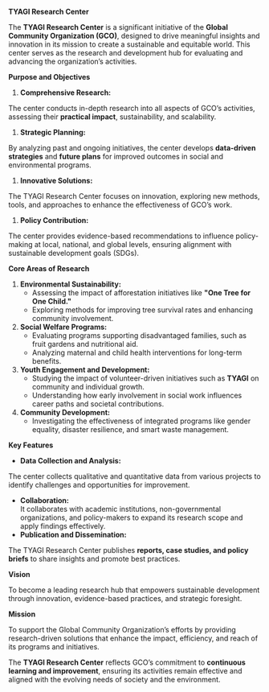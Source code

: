 **TYAGI Research Center**

The **TYAGI Research Center** is a significant initiative of the **Global Community Organization (GCO)**, designed to drive meaningful insights and innovation in its mission to create a sustainable and equitable world. This center serves as the research and development hub for evaluating and advancing the organization’s activities.

**Purpose and Objectives**

1. **Comprehensive Research:**

The center conducts in-depth research into all aspects of GCO’s activities, assessing their **practical impact**, sustainability, and scalability.

1. **Strategic Planning:**

By analyzing past and ongoing initiatives, the center develops **data-driven strategies** and **future plans** for improved outcomes in social and environmental programs.

1. **Innovative Solutions:**

The TYAGI Research Center focuses on innovation, exploring new methods, tools, and approaches to enhance the effectiveness of GCO’s work.

1. **Policy Contribution:**

The center provides evidence-based recommendations to influence policy-making at local, national, and global levels, ensuring alignment with sustainable development goals (SDGs).

**Core Areas of Research**

1. **Environmental Sustainability:**
    - Assessing the impact of afforestation initiatives like **"One Tree for One Child."**
    - Exploring methods for improving tree survival rates and enhancing community involvement.
2. **Social Welfare Programs:**
    - Evaluating programs supporting disadvantaged families, such as fruit gardens and nutritional aid.
    - Analyzing maternal and child health interventions for long-term benefits.
3. **Youth Engagement and Development:**
    - Studying the impact of volunteer-driven initiatives such as **TYAGI** on community and individual growth.
    - Understanding how early involvement in social work influences career paths and societal contributions.
4. **Community Development:**
    - Investigating the effectiveness of integrated programs like gender equality, disaster resilience, and smart waste management.

**Key Features**

- **Data Collection and Analysis:**

The center collects qualitative and quantitative data from various projects to identify challenges and opportunities for improvement.

- **Collaboration:**  
    It collaborates with academic institutions, non-governmental organizations, and policy-makers to expand its research scope and apply findings effectively.
- **Publication and Dissemination:**

The TYAGI Research Center publishes **reports, case studies, and policy briefs** to share insights and promote best practices.

**Vision**

To become a leading research hub that empowers sustainable development through innovation, evidence-based practices, and strategic foresight.

**Mission**

To support the Global Community Organization’s efforts by providing research-driven solutions that enhance the impact, efficiency, and reach of its programs and initiatives.

The **TYAGI Research Center** reflects GCO’s commitment to **continuous learning and improvement**, ensuring its activities remain effective and aligned with the evolving needs of society and the environment.